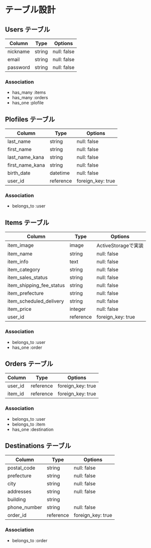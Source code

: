 
# テーブル設計

## Users テーブル

| Column             | Type   | Options     |
| ------------------ | ------ | ----------- |
| nickname           | string | null: false |
| email              | string | null: false |
| password           | string | null: false |

### Association

- has_many :items
- has_many :orders
- has_one  :plofile


## Plofiles テーブル

| Column             | Type      | Options           |
| ------------------ | --------- | ----------------- |
| last_name          | string    | null: false       |
| first_name         | string    | null: false       |
| last_name_kana     | string    | null: false       |
| first_name_kana    | string    | null: false       |
| birth_date         | datetime  | null: false       |
| user_id            | reference | foreign_key: true |

### Association

- belongs_to :user


## Items テーブル

| Column                   | Type      | Options            |
| ------------------------ | --------- | ------------------ |
| item_image               | image     | ActiveStorageで実装 |
| item_name                | string    | null: false        |
| item_info                | text      | null: false        |
| item_category            | string    | null: false        |
| item_sales_status        | string    | null: false        |
| item_shipping_fee_status | string    | null: false        |
| item_prefecture          | string    | null: false        |
| item_scheduled_delivery  | string    | null: false        |
| item_price               | integer   | null: false        |
| user_id                  | reference | foreign_key: true  |

### Association

- belongs_to :user
- has_one    :order


## Orders テーブル

| Column             | Type      | Options           |
| ------------------ | --------- | ------------------|
| user_id            | reference | foreign_key: true |
| item_id            | reference | foreign_key: true |


### Association

- belongs_to :user
- belongs_to :item
- has_one    :destination


## Destinations テーブル

| Column             | Type      | Options           |
| ------------------ | --------- | ------------------|
| postal_code        | string    | null: false       |
| prefecture         | string    | null: false       |
| city               | string    | null: false       |
| addresses          | string    | null: false       |
| building           | string    |                   |
| phone_number       | string    | null: false       |
| order_id           | reference | foreign_key: true |


### Association

- belongs_to :order
#